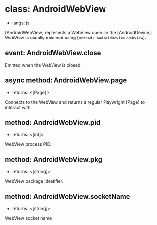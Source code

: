 # class: AndroidWebView
* langs: js

[AndroidWebView] represents a WebView open on the [AndroidDevice]. WebView is usually obtained using [`method: AndroidDevice.webView`].

## event: AndroidWebView.close

Emitted when the WebView is closed.

## async method: AndroidWebView.page
- returns: <[Page]>

Connects to the WebView and returns a regular Playwright [Page] to interact with.

## method: AndroidWebView.pid
- returns: <[int]>

WebView process PID.

## method: AndroidWebView.pkg
- returns: <[string]>

WebView package identifier.

## method: AndroidWebView.socketName
- returns: <[string]>

WebView socket name.